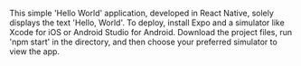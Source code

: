 This simple 'Hello World' application, developed in React Native, solely displays the text 'Hello, World'. To deploy, install Expo and a simulator like Xcode for iOS or Android Studio for Android. Download the project files, run 'npm start' in the directory, and then choose your preferred simulator to view the app.

